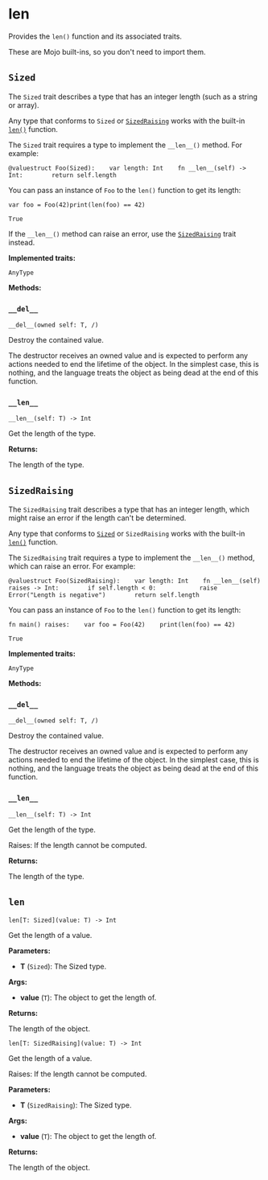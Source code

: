 # len

Provides the `len()` function and its associated traits.

These are Mojo built-ins, so you don't need to import them.

## `Sized`[​](https://docs.modular.com/mojo/stdlib/builtin/len#sized "Direct link to sized")

The `Sized` trait describes a type that has an integer length (such as a string or array).

Any type that conforms to `Sized` or [`SizedRaising`](https://docs.modular.com/mojo/stdlib/builtin/len.html#sizedraising) works with the built-in [`len()`](https://docs.modular.com/mojo/stdlib/builtin/len.html#len) function.

The `Sized` trait requires a type to implement the `__len__()` method. For example:

```
@valuestruct Foo(Sized):    var length: Int    fn __len__(self) -> Int:        return self.length
```

You can pass an instance of `Foo` to the `len()` function to get its length:

```
var foo = Foo(42)print(len(foo) == 42)
```

```
True
```

If the `__len__()` method can raise an error, use the [`SizedRaising`](https://docs.modular.com/mojo/stdlib/builtin/len.html#sizedraising) trait instead.

**Implemented traits:**

`AnyType`

**Methods:**

### `__del__`[​](https://docs.modular.com/mojo/stdlib/builtin/len#__del__ "Direct link to __del__")

`__del__(owned self: T, /)`

Destroy the contained value.

The destructor receives an owned value and is expected to perform any actions needed to end the lifetime of the object. In the simplest case, this is nothing, and the language treats the object as being dead at the end of this function.

### `__len__`[​](https://docs.modular.com/mojo/stdlib/builtin/len#__len__ "Direct link to __len__")

`__len__(self: T) -> Int`

Get the length of the type.

**Returns:**

The length of the type.

## `SizedRaising`[​](https://docs.modular.com/mojo/stdlib/builtin/len#sizedraising "Direct link to sizedraising")

The `SizedRaising` trait describes a type that has an integer length, which might raise an error if the length can't be determined.

Any type that conforms to [`Sized`](https://docs.modular.com/mojo/stdlib/builtin/len.html#sized) or `SizedRaising` works with the built-in [`len()`](https://docs.modular.com/mojo/stdlib/builtin/len.html#len) function.

The `SizedRaising` trait requires a type to implement the `__len__()` method, which can raise an error. For example:

```
@valuestruct Foo(SizedRaising):    var length: Int    fn __len__(self) raises -> Int:        if self.length < 0:            raise Error("Length is negative")        return self.length
```

You can pass an instance of `Foo` to the `len()` function to get its length:

```
fn main() raises:    var foo = Foo(42)    print(len(foo) == 42)
```

```
True
```

**Implemented traits:**

`AnyType`

**Methods:**

### `__del__`[​](https://docs.modular.com/mojo/stdlib/builtin/len#__del__-1 "Direct link to __del__-1")

`__del__(owned self: T, /)`

Destroy the contained value.

The destructor receives an owned value and is expected to perform any actions needed to end the lifetime of the object. In the simplest case, this is nothing, and the language treats the object as being dead at the end of this function.

### `__len__`[​](https://docs.modular.com/mojo/stdlib/builtin/len#__len__-1 "Direct link to __len__-1")

`__len__(self: T) -> Int`

Get the length of the type.

Raises: If the length cannot be computed.

**Returns:**

The length of the type.

## `len`[​](https://docs.modular.com/mojo/stdlib/builtin/len#len "Direct link to len")

`len[T: Sized](value: T) -> Int`

Get the length of a value.

**Parameters:**

- ​**T** (`Sized`): The Sized type.

**Args:**

- ​**value** (`T`): The object to get the length of.

**Returns:**

The length of the object.

`len[T: SizedRaising](value: T) -> Int`

Get the length of a value.

Raises: If the length cannot be computed.

**Parameters:**

- ​**T** (`SizedRaising`): The Sized type.

**Args:**

- ​**value** (`T`): The object to get the length of.

**Returns:**

The length of the object.